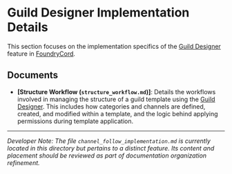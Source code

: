 # Guild Designer Implementation Details

This section focuses on the implementation specifics of the [Guild Designer](../../../../1_introduction/glossary.md#guild-designer) feature in [FoundryCord](../../../../1_introduction/glossary.md#foundrycord).

## Documents

*   **[Structure Workflow (`structure_workflow.md`)]**: Details the workflows involved in managing the structure of a guild template using the [Guild Designer](../../../../1_introduction/glossary.md#guild-designer). This includes how categories and channels are defined, created, and modified within a template, and the logic behind applying permissions during template application.

---
*Developer Note: The file `channel_follow_implementation.md` is currently located in this directory but pertains to a distinct feature. Its content and placement should be reviewed as part of documentation organization refinement.* 